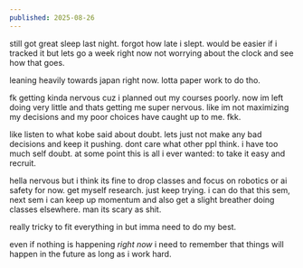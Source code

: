 ```yaml
---
published: 2025-08-26
---
```


still got great sleep last night. forgot how late i slept. would be easier if i tracked it but lets go a week right now not worrying about the clock and see how that goes.

leaning heavily towards japan right now. lotta paper work to do tho.

fk getting kinda nervous cuz i planned out my courses poorly. now im left doing very little and thats getting me super nervous. like im not maximizing my decisions and my poor choices have caught up to me. fkk.

like listen to what kobe said about doubt. lets just not make any bad decisions and keep it pushing. dont care what other ppl think. i have too much self doubt. at some point this is all i ever wanted: to take it easy and recruit.

hella nervous but i think its fine to drop classes and focus on robotics or ai safety for now. get myself research. just keep trying. i can do that this sem, next sem i can keep up momentum and also get a slight breather doing classes elsewhere. man its scary as shit.

really tricky to fit everything in but imma need to do my best.

even if nothing is happening *right now* i need to remember that things will happen in the future as long as i work hard.